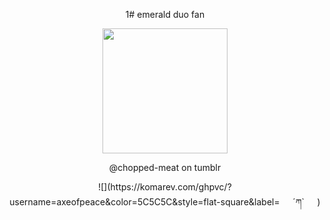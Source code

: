 <p align="center">
1# emerald duo fan

<p align="center">
  <img src="https://file.garden/ZrPqBUEI4Dz27rRP/github.emeraldduo" width="200">
</p>

<p align="center">
@chopped-meat on tumblr

<p align="center">
![](https://komarev.com/ghpvc/?username=axeofpeace&color=5C5C5C&style=flat-square&label=⠀⠀´ཀ`⠀⠀)
